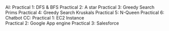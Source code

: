 AI:
Practical 1: DFS & BFS
Practical 2: A star
Practical 3: Greedy Search Prims
Practical 4: Greedy Search Kruskals
Practical 5: N-Queen
Practical 6: Chatbot
CC:
Practical 1: EC2 Instance  
Practical 2: Google App engine 
Practical 3: Salesforce
